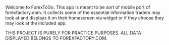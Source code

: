 Welcome to ForexToGo. 
This app is meant to be sort of mobile port of forexfactory.com. It collects some of the essential information traders may look at and displays it on their homescreen via widget or if they choose they may look at the included app. 

THIS PROJECT IS PURELY FOR PRACTICE PURPOSES. ALL DATA DISPLAYED BELONGS TO FOREXFACTORY.COM.
